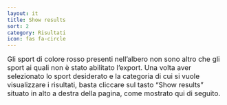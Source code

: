 ```yaml
---
layout: it
title: Show results
sort: 2
category: Risultati
icon: fas fa-circle
---
```

<p class="message">
    
</p>

 <font size="3">Gli sport di colore rosso presenti nell’albero non sono altro che gli sport ai quali non è stato abilitato l’export.
Una volta aver selezionato lo sport desiderato e la categoria di cui si vuole visualizzare i risultati, basta cliccare sul tasto “Show results” situato in alto a destra della pagina, come mostrato qui di seguito.</font> 